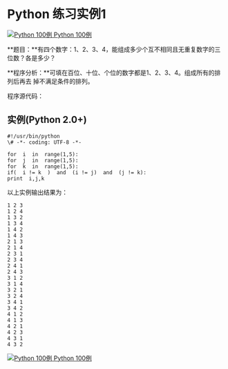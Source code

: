Python 练习实例1
============

 [![Python 100例](../images/up.gif) Python 100例](python-100-examples.html)

**题目：**有四个数字：1、2、3、4，能组成多少个互不相同且无重复数字的三位数？各是多少？

**程序分析：**可填在百位、十位、个位的数字都是1、2、3、4。组成所有的排列后再去 掉不满足条件的排列。

程序源代码：

实例(Python 2.0+)
---------------
```
#!/usr/bin/python 
\# -*- coding: UTF-8 -*- 

for  i  in  range(1,5): 
for  j  in  range(1,5): 
for  k  in  range(1,5):
if(  i != k  )  and  (i != j)  and  (j != k):
print  i,j,k
```
以上实例输出结果为：
```
1 2 3
1 2 4
1 3 2
1 3 4
1 4 2
1 4 3
2 1 3
2 1 4
2 3 1
2 3 4
2 4 1
2 4 3
3 1 2
3 1 4
3 2 1
3 2 4
3 4 1
3 4 2
4 1 2
4 1 3
4 2 1
4 2 3
4 3 1
4 3 2
```
 [![Python 100例](../images/up.gif) Python 100例](python-100-examples.html)